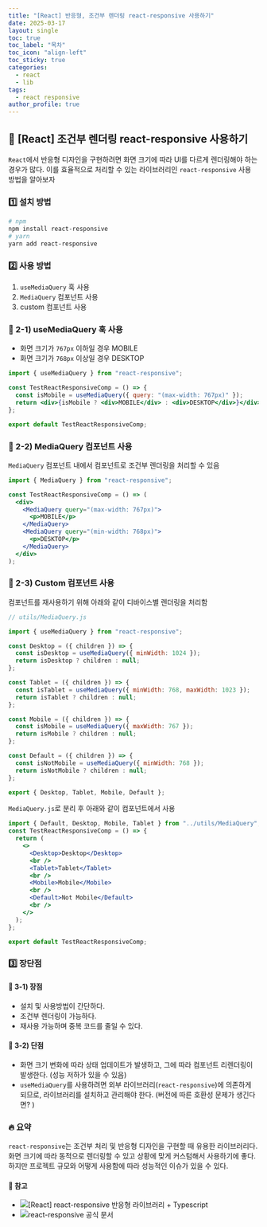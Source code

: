 ```yaml
---
title: "[React] 반응형, 조건부 렌더링 react-responsive 사용하기"
date: 2025-03-17
layout: single
toc: true
toc_label: "목차"
toc_icon: "align-left"
toc_sticky: true
categories:
  - react
  - lib
tags:
  - react responsive
author_profile: true
---
```


## :ledger: [React] 조건부 렌더링 react-responsive 사용하기

`React`에서 반응형 디자인을 구현하려면 화면 크기에 따라 UI를 다르게 렌더링해야 하는 경우가 많다. 이를 효율적으로 처리할 수 있는 라이브러리인 `react-responsive` 사용 방법을 알아보자

### :one: 설치 방법

```bash
# npm
npm install react-responsive
# yarn
yarn add react-responsive
```

### :two: 사용 방법

1. `useMediaQuery` 훅 사용
2. `MediaQuery` 컴포넌트 사용
3. custom 컴포넌트 사용

### :pushpin: 2-1) useMediaQuery 훅 사용

- 화면 크기가 `767px` 이하일 경우 MOBILE
- 화면 크기가 `768px` 이상일 경우 DESKTOP

```jsx
import { useMediaQuery } from "react-responsive";

const TestReactResponsiveComp = () => {
  const isMobile = useMediaQuery({ query: "(max-width: 767px)" });
  return <div>{isMobile ? <div>MOBILE</div> : <div>DESKTOP</div>}</div>;
};

export default TestReactResponsiveComp;
```

### :pushpin: 2-2) MediaQuery 컴포넌트 사용

`MediaQuery` 컴포넌트 내에서 컴포넌트로 조건부 렌더링을 처리할 수 있음

```jsx
import { MediaQuery } from "react-responsive";

const TestReactResponsiveComp = () => (
  <div>
    <MediaQuery query="(max-width: 767px)">
      <p>MOBILE</p>
    </MediaQuery>
    <MediaQuery query="(min-width: 768px)">
      <p>DESKTOP</p>
    </MediaQuery>
  </div>
);
```

### :pushpin: 2-3) Custom 컴포넌트 사용

컴포넌트를 재사용하기 위해 아래와 같이 디바이스별 렌더링을 처리함

```jsx
// utils/MediaQuery.js

import { useMediaQuery } from "react-responsive";

const Desktop = ({ children }) => {
  const isDesktop = useMediaQuery({ minWidth: 1024 });
  return isDesktop ? children : null;
};

const Tablet = ({ children }) => {
  const isTablet = useMediaQuery({ minWidth: 768, maxWidth: 1023 });
  return isTablet ? children : null;
};

const Mobile = ({ children }) => {
  const isMobile = useMediaQuery({ maxWidth: 767 });
  return isMobile ? children : null;
};

const Default = ({ children }) => {
  const isNotMobile = useMediaQuery({ minWidth: 768 });
  return isNotMobile ? children : null;
};

export { Desktop, Tablet, Mobile, Default };
```

`MediaQuery.js`로 분리 후 아래와 같이 컴포넌트에서 사용

```jsx
import { Default, Desktop, Mobile, Tablet } from "../utils/MediaQuery";
const TestReactResponsiveComp = () => {
  return (
    <>
      <Desktop>Desktop</Desktop>
      <br />
      <Tablet>Tablet</Tablet>
      <br />
      <Mobile>Mobile</Mobile>
      <br />
      <Default>Not Mobile</Default>
      <br />
    </>
  );
};

export default TestReactResponsiveComp;
```

### :three: 장단점

#### :pushpin: 3-1) 장점

- 설치 및 사용방법이 간단하다.
- 조건부 렌더링이 가능하다.
- 재사용 가능하며 중복 코드를 줄일 수 있다.

#### :pushpin: 3-2) 단점

- 화면 크기 변화에 따라 상태 업데이트가 발생하고, 그에 따라 컴포넌트 리렌더링이 발생한다. (성능 저하가 있을 수 있음)
- `useMediaQuery`를 사용하려면 외부 라이브러리(`react-responsive`)에 의존하게 되므로, 라이브러리를 설치하고 관리해야 한다. (버전에 따른 호환성 문제가 생긴다면? )

### :fire: 요약

`react-responsive`는 조건부 처리 및 반응형 디자인을 구현할 때 유용한 라이브러리다. 화면 크기에 따라 동적으로 렌더링할 수 있고 상황에 맞게 커스텀해서 사용하기에 좋다. 하지만 프로젝트 규모와 어떻게 사용함에 따라 성능적인 이슈가 있을 수 있다.

#### :pushpin: 참고

- ![[React] react-responsive 반응형 라이브러리 + Typescript](https://myung-ho.tistory.com/86)
- ![react-responsive 공식 문서](https://www.npmjs.com/package/react-responsive)
